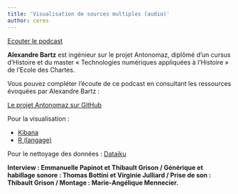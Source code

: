 ```yaml
---
title: 'Visualisation de sources multiples (audio)'
author: ceres
---
```


[Ecouter le podcast](https://dropsu.sorbonne-universite.fr/s/GMxsJbMHpBcDGFB)

**Alexandre Bartz** est ingénieur sur le projet Antonomaz, diplômé d’un cursus d’Histoire et du master « Technologies numériques appliquées à l’Histoire » de l’Ecole des Chartes.

Vous pouvez compléter l’écoute de ce podcast en consultant les ressources évoquées par Alexandre Bartz :

[Le projet Antonomaz sur GitHub](https://github.com/Antonomaz)

Pour la visualisation :

<!-- wp:list -->

- [Kibana](https://www.elastic.co/fr/kibana/)
- [R (langage)](https://openclassrooms.com/fr/courses/4525256-initiez-vous-au-langage-r-pour-analyser-vos-donnees)

<!-- /wp:list -->

Pour le nettoyage des données : [Dataiku](https://www.dataiku.com/)

**Interview : Emmanuelle Papinot et Thibault Grison / Générique et habillage sonore : Thomas Bottini et Virginie Julliard / Prise de son : Thibault Grison / Montage : Marie-Angélique Mennecier.**